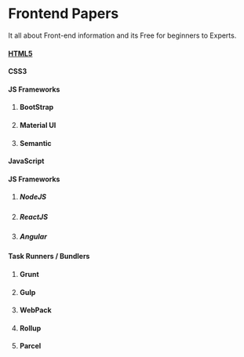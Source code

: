 # Frontend Papers
It all about Front-end information and its Free for beginners to Experts.

#### [HTML5](HTML5/main.md)
#### CSS3
#### JS Frameworks
1. #### BootStrap
1. #### Material UI
1. #### Semantic
#### JavaScript
#### JS Frameworks
1. ##### NodeJS
1. ##### ReactJS
1. ##### Angular
#### Task Runners / Bundlers
1. #### Grunt
1. #### Gulp
1. #### WebPack
1. #### Rollup
1. #### Parcel
